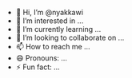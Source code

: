 - 👋 Hi, I’m @nyakkawi
- 👀 I’m interested in ...
- 🌱 I’m currently learning ...
- 💞️ I’m looking to collaborate on ...
- 📫 How to reach me ...
- 😄 Pronouns: ...
- ⚡ Fun fact: ...

<!---
nyakkawi/nyakkawi is a ✨ special ✨ repository because its `README.md` (this file) appears on your GitHub profile.
You can click the Preview link to take a look at your changes.
--->
